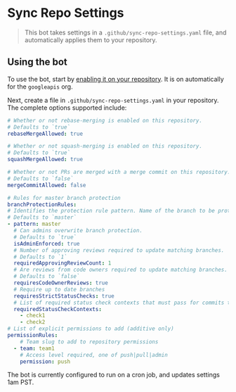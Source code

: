 # Sync Repo Settings
> This bot takes settings in a `.github/sync-repo-settings.yaml` file, and automatically applies them to your repository.

## Using the bot
To use the bot, start by [enabling it on your repository](https://github.com/apps/sync-repo-settings).  It is on automatically for the `googleapis` org.

Next, create a file in `.github/sync-repo-settings.yaml` in your repository.  The complete options supported include:

```yaml
# Whether or not rebase-merging is enabled on this repository.
# Defaults to `true`
rebaseMergeAllowed: true

# Whether or not squash-merging is enabled on this repository.
# Defaults to `true`
squashMergeAllowed: true

# Whether or not PRs are merged with a merge commit on this repository.
# Defaults to `false`
mergeCommitAllowed: false

# Rules for master branch protection
branchProtectionRules:
# Identifies the protection rule pattern. Name of the branch to be protected.
# Defaults to `master`
- pattern: master
  # Can admins overwrite branch protection.
  # Defaults to `true`
  isAdminEnforced: true
  # Number of approving reviews required to update matching branches.
  # Defaults to `1`
  requiredApprovingReviewCount: 1
  # Are reviews from code owners required to update matching branches.
  # Defaults to `false`
  requiresCodeOwnerReviews: true
  # Require up to date branches
  requiresStrictStatusChecks: true
  # List of required status check contexts that must pass for commits to be accepted to matching branches.
  requiredStatusCheckContexts:
    - check1
    - check2
# List of explicit permissions to add (additive only)
permissionRules:
    # Team slug to add to repository permissions
  - team: team1
    # Access level required, one of push|pull|admin
    permission: push
```

The bot is currently configured to run on a cron job, and updates settings 1am PST.
